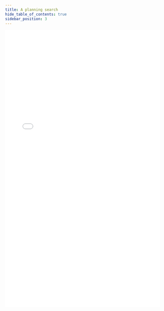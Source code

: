 ```yaml
---
title: A planning search
hide_table_of_contents: true
sidebar_position: 3
---
```


<embed src="/pdf/ai/planning-search-heuristic_analysis.pdf#toolbar=0&navpanes=0&scrollbar=0" width="100%" height="900" allowFullScreen/>
